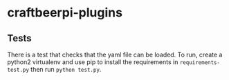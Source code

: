 # craftbeerpi-plugins

## Tests

There is a test that checks that the yaml file can be loaded. To run, create a python2 virtualenv and use pip to install the requirements in `requirements-test.py` then run `python test.py`.
